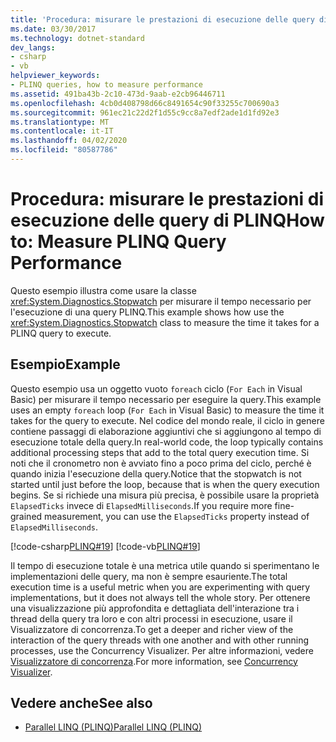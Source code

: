 ```yaml
---
title: 'Procedura: misurare le prestazioni di esecuzione delle query di PLINQ'
ms.date: 03/30/2017
ms.technology: dotnet-standard
dev_langs:
- csharp
- vb
helpviewer_keywords:
- PLINQ queries, how to measure performance
ms.assetid: 491ba43b-2c10-473d-9aab-e2cb96446711
ms.openlocfilehash: 4cb0d408798d66c8491654c90f33255c700690a3
ms.sourcegitcommit: 961ec21c22d2f1d55c9cc8a7edf2ade1d1fd92e3
ms.translationtype: MT
ms.contentlocale: it-IT
ms.lasthandoff: 04/02/2020
ms.locfileid: "80587786"
---
```

# <a name="how-to-measure-plinq-query-performance"></a><span data-ttu-id="5f11c-102">Procedura: misurare le prestazioni di esecuzione delle query di PLINQ</span><span class="sxs-lookup"><span data-stu-id="5f11c-102">How to: Measure PLINQ Query Performance</span></span>
<span data-ttu-id="5f11c-103">Questo esempio illustra come usare la classe <xref:System.Diagnostics.Stopwatch> per misurare il tempo necessario per l'esecuzione di una query PLINQ.</span><span class="sxs-lookup"><span data-stu-id="5f11c-103">This example shows how use the <xref:System.Diagnostics.Stopwatch> class to measure the time it takes for a PLINQ query to execute.</span></span>  
  
## <a name="example"></a><span data-ttu-id="5f11c-104">Esempio</span><span class="sxs-lookup"><span data-stu-id="5f11c-104">Example</span></span>  
 <span data-ttu-id="5f11c-105">Questo esempio usa un oggetto vuoto `foreach` ciclo (`For Each` in Visual Basic) per misurare il tempo necessario per eseguire la query.</span><span class="sxs-lookup"><span data-stu-id="5f11c-105">This example uses an empty `foreach` loop (`For Each` in Visual Basic) to measure the time it takes for the query to execute.</span></span> <span data-ttu-id="5f11c-106">Nel codice del mondo reale, il ciclo in genere contiene passaggi di elaborazione aggiuntivi che si aggiungono al tempo di esecuzione totale della query.</span><span class="sxs-lookup"><span data-stu-id="5f11c-106">In real-world code, the loop typically contains additional processing steps that add to the total query execution time.</span></span> <span data-ttu-id="5f11c-107">Si noti che il cronometro non è avviato fino a poco prima del ciclo, perché è quando inizia l'esecuzione della query.</span><span class="sxs-lookup"><span data-stu-id="5f11c-107">Notice that the stopwatch is not started until just before the loop, because that is when the query execution begins.</span></span> <span data-ttu-id="5f11c-108">Se si richiede una misura più precisa, è possibile usare la proprietà `ElapsedTicks` invece di `ElapsedMilliseconds`.</span><span class="sxs-lookup"><span data-stu-id="5f11c-108">If you require more fine-grained measurement, you can use the `ElapsedTicks` property instead of `ElapsedMilliseconds`.</span></span>  
  
 [!code-csharp[PLINQ#19](../../../samples/snippets/csharp/VS_Snippets_Misc/plinq/cs/measure2.cs#19)]
 [!code-vb[PLINQ#19](../../../samples/snippets/visualbasic/VS_Snippets_Misc/plinq/vb/measure2.vb#19)]  
  
 <span data-ttu-id="5f11c-109">Il tempo di esecuzione totale è una metrica utile quando si sperimentano le implementazioni delle query, ma non è sempre esauriente.</span><span class="sxs-lookup"><span data-stu-id="5f11c-109">The total execution time is a useful metric when you are experimenting with query implementations, but it does not always tell the whole story.</span></span> <span data-ttu-id="5f11c-110">Per ottenere una visualizzazione più approfondita e dettagliata dell'interazione tra i thread della query tra loro e con altri processi in esecuzione, usare il Visualizzatore di concorrenza.</span><span class="sxs-lookup"><span data-stu-id="5f11c-110">To get a deeper and richer view of the interaction of the query threads with one another and with other running processes, use the Concurrency Visualizer.</span></span> <span data-ttu-id="5f11c-111">Per altre informazioni, vedere [Visualizzatore di concorrenza](/visualstudio/profiling/concurrency-visualizer).</span><span class="sxs-lookup"><span data-stu-id="5f11c-111">For more information, see [Concurrency Visualizer](/visualstudio/profiling/concurrency-visualizer).</span></span>  
  
## <a name="see-also"></a><span data-ttu-id="5f11c-112">Vedere anche</span><span class="sxs-lookup"><span data-stu-id="5f11c-112">See also</span></span>

- [<span data-ttu-id="5f11c-113">Parallel LINQ (PLINQ)</span><span class="sxs-lookup"><span data-stu-id="5f11c-113">Parallel LINQ (PLINQ)</span></span>](../../../docs/standard/parallel-programming/introduction-to-plinq.md)
